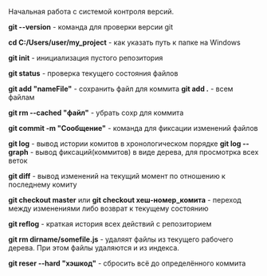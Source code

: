 Начальная работа с системой контроля версий. 

**git --version** - команда для проверки версии git 

**cd C:/Users/user/my_project** - как указать путь к папке на Windows

**git init** - инициализация пустого репозитория

**git status** - проверка текущего состояния файлов

**git add  "nameFile"** - сохранить файл для коммита
**git add .** - всем файлам

**git rm --cached "файл"** - убрать сохр для коммита

**git commit -m "Сообщение"** - команда для фиксации изменений файлов

**git log** - вывод истории комитов в хронологическом порядке
**git log --graph** - вывод фиксаций(коммитов) в виде дерева, для просмотрка всех веток

**git diff** - вывод изменений на текущий момент по отношению к последнему комиту

**git checkout master** или **git checkout хеш-номер_комита** - переход между изменениями либо возврат к текущему состоянию

**git reflog** - краткая история всех действий с репозиторием

**git rm dirname/somefile.js** - удаляят файлы из текущего рабочего дерева. При этом файлы
удаляются и из индекса.

**git reser --hard "хэшкод"** - сбросить всё до определённого коммита
